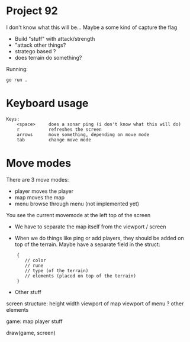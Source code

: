 # Project 92

I don't know what this will be... Maybe a some kind of capture the flag

- Build "stuff" with attack/strength
- "attack other things?
- stratego based ?
- does terrain do something?

Running:

    go run .

# Keyboard usage

```
Keys:
    <space>     does a sonar ping (i don't know what this will do)
    r           refreshes the screen
    arrows      move something, depending on move mode
    tab         change move mode
```

# Move modes

There are 3 move modes:

- player      moves the player
- map         moves the map
- menu        browse through menu (not implemented yet)

You see the current movemode at the left top of the screen



  - We have to separate the map itself from the viewport / screen

  - When we do things like ping or add players, they should be added on top of 
     the terrain. Maybe have a separate field in the struct:
```
    {
       // color
       // rune
       // type (of the terrain)
       // elements (placed on top of the terrain)
    }
```

  - Other stuff




screen structure:
    height
    width
    viewport of map
    viewport of menu ?
    other elements


game:
    map
    player
    stuff


draw(game, screen)
